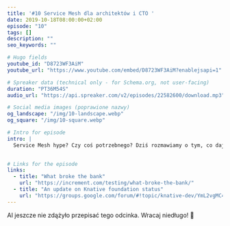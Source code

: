 ```yaml
---
title: '#10 Service Mesh dla architektów i CTO '
date: 2019-10-18T08:00:00+02:00
episode: "10"
tags: []
description: ""
seo_keywords: ""

# Hugo fields
youtube_id: "D8723WF3AiM"
youtube_url: "https://www.youtube.com/embed/D8723WF3AiM?enablejsapi=1"

# Spreaker data (technical only - for Schema.org, not user-facing)
duration: "PT36M54S"
audio_url: "https://api.spreaker.com/v2/episodes/22582600/download.mp3"

# Social media images (poprawione nazwy)
og_landscape: "/img/10-landscape.webp"
og_square: "/img/10-square.webp"

# Intro for episode
intro: |
  Service Mesh hype? Czy coś potrzebnego? Dziś rozmawiamy o tym, co dają Service Meshe.
  

# Links for the episode
links:
  - title: "What broke the bank"
    url: "https://increment.com/testing/what-broke-the-bank/"
  - title: "An update on Knative foundation status"
    url: "https://groups.google.com/forum/#!topic/knative-dev/YmL2vgMC4rc"
---
```


AI jeszcze nie zdążyło przepisać tego odcinka. Wracaj niedługo! 🤖